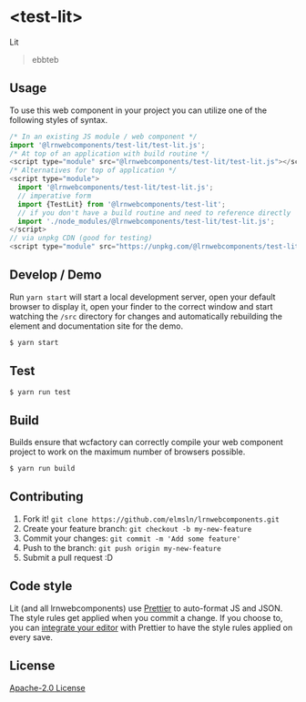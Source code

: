 # &lt;test-lit&gt;

Lit
> ebbteb

## Usage
To use this web component in your project you can utilize one of the following styles of syntax.

```js
/* In an existing JS module / web component */
import '@lrnwebcomponents/test-lit/test-lit.js';
/* At top of an application with build routine */
<script type="module" src="@lrnwebcomponents/test-lit/test-lit.js"></script>
/* Alternatives for top of application */
<script type="module">
  import '@lrnwebcomponents/test-lit/test-lit.js';
  // imperative form
  import {TestLit} from '@lrnwebcomponents/test-lit';
  // if you don't have a build routine and need to reference directly
  import './node_modules/@lrnwebcomponents/test-lit/test-lit.js';
</script>
// via unpkg CDN (good for testing)
<script type="module" src="https://unpkg.com/@lrnwebcomponents/test-lit/test-lit.js"></script>
```

## Develop / Demo
Run `yarn start` will start a local development server, open your default browser to display it, open your finder to the correct window and start watching the `/src` directory for changes and automatically rebuilding the element and documentation site for the demo.
```bash
$ yarn start
```

## Test

```bash
$ yarn run test
```

## Build
Builds ensure that wcfactory can correctly compile your web component project to
work on the maximum number of browsers possible.
```bash
$ yarn run build
```

## Contributing

1. Fork it! `git clone https://github.com/elmsln/lrnwebcomponents.git`
2. Create your feature branch: `git checkout -b my-new-feature`
3. Commit your changes: `git commit -m 'Add some feature'`
4. Push to the branch: `git push origin my-new-feature`
5. Submit a pull request :D

## Code style

Lit (and all lrnwebcomponents) use [Prettier][prettier] to auto-format JS and JSON.  The style rules get applied when you commit a change.  If you choose to, you can [integrate your editor][prettier-ed] with Prettier to have the style rules applied on every save.

[prettier]: https://github.com/prettier/prettier/
[prettier-ed]: https://github.com/prettier/prettier/#editor-integration
[polyserve]: https://github.com/Polymer/polyserve
[web-component-tester]: https://github.com/Polymer/web-component-tester

## License
[Apache-2.0 License](http://opensource.org/licenses/Apache-2.0)